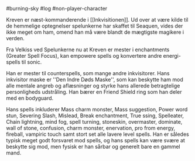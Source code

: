 #burning-sky #log #non-player-character

Kreven er næst-kommanderende i [[Inkvisitionen]]. Ud over at være kilde til de hemmelige optegnelser spelunkerne har skaffet til Seaquen, vides der ikke meget om ham, omend han må være blandt de mægtigste magikere i verden.
Fra Velkiss ved Spelunkerne nu at Kreven er mester i enchantments (Greater Spell Focus), kan empowere spells og konvertere andre energi-spells til sonic.
Han er mester til counterspells, som mange andre inkvisitorer. Hans inkvisitor maske er ''Den Indre Døds Maske'', som kan beskytte ham mod alle mentale angreb og aflæsninger og styrke hans allerede betragtelige personligheds udstråling. Han bærer en Friend Shield ring som han deler med en bodyguard.
Hans spells inkluderer Mass charm monster, Mass suggestion, Power word stun, Severing Slash, Mislead, Break enchantment, True ssing, Spelleater, Chain lightning, mind fog, spell turning, stoneskin, overmaster, dominate, wall of stone, confusion, charm monster, enervation, pro from energy, fireball, vampiric touch samt stort set alle lavere level spells.
Han er således typisk meget godt forsvaret mod spells, og hans spells kan være svære at beskytte sig mod, men fysisk er han sårbar og generelt bare en gammel mand.
